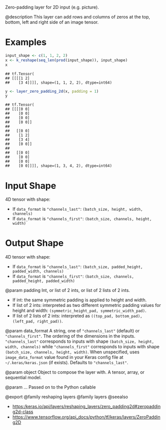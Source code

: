 Zero-padding layer for 2D input (e.g. picture).

@description
This layer can add rows and columns of zeros at the top, bottom, left and
right side of an image tensor.

# Examples

```r
input_shape <- c(1, 1, 2, 2)
x <- k_reshape(seq_len(prod(input_shape)), input_shape)
x
```

```
## tf.Tensor(
## [[[[1 2]
##    [3 4]]]], shape=(1, 1, 2, 2), dtype=int64)
```

```r
y <- layer_zero_padding_2d(x, padding = 1)
y
```

```
## tf.Tensor(
## [[[[0 0]
##    [0 0]
##    [0 0]
##    [0 0]]
##
##   [[0 0]
##    [1 2]
##    [3 4]
##    [0 0]]
##
##   [[0 0]
##    [0 0]
##    [0 0]
##    [0 0]]]], shape=(1, 3, 4, 2), dtype=int64)
```

# Input Shape
4D tensor with shape:
- If `data_format` is `"channels_last"`:
  `(batch_size, height, width, channels)`
- If `data_format` is `"channels_first"`:
  `(batch_size, channels, height, width)`

# Output Shape
4D tensor with shape:
- If `data_format` is `"channels_last"`:
  `(batch_size, padded_height, padded_width, channels)`
- If `data_format` is `"channels_first"`:
  `(batch_size, channels, padded_height, padded_width)`

@param padding
Int, or list of 2 ints, or list of 2 lists of 2 ints.
- If int: the same symmetric padding is applied to height and width.
- If list of 2 ints: interpreted as two different symmetric padding
  values for height and width:
  `(symmetric_height_pad, symmetric_width_pad)`.
- If list of 2 lists of 2 ints: interpreted as
 `((top_pad, bottom_pad), (left_pad, right_pad))`.

@param data_format
A string, one of `"channels_last"` (default) or
`"channels_first"`. The ordering of the dimensions in the inputs.
`"channels_last"` corresponds to inputs with shape
`(batch_size, height, width, channels)` while `"channels_first"`
corresponds to inputs with shape
`(batch_size, channels, height, width)`.
When unspecified, uses `image_data_format` value found in your Keras
config file at `~/.keras/keras.json` (if exists). Defaults to
`"channels_last"`.

@param object
Object to compose the layer with. A tensor, array, or sequential model.

@param ...
Passed on to the Python callable

@export
@family reshaping layers
@family layers
@seealso
+ <https:/keras.io/api/layers/reshaping_layers/zero_padding2d#zeropadding2d-class>
+ <https://www.tensorflow.org/api_docs/python/tf/keras/layers/ZeroPadding2D>

